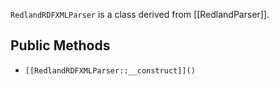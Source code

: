 `RedlandRDFXMLParser` is a class derived from [[RedlandParser]].

## Public Methods

* `[[RedlandRDFXMLParser::__construct]]()`

